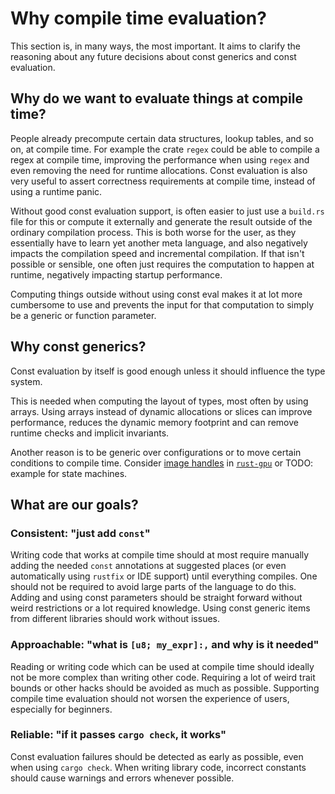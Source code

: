# Why compile time evaluation?

This section is, in many ways, the most important. It aims to clarify the reasoning about any future decisions about const generics and const evaluation.

## Why do we want to evaluate things at compile time?

People already precompute certain data structures, lookup tables, and so on, at compile time.
For example the crate `regex` could be able to compile a regex at compile time,
improving the performance when using `regex` and even removing the need for runtime allocations.
Const evaluation is also very useful to assert correctness requirements at compile time, instead
of using a runtime panic.

Without good const evaluation support, is often easier to just use a `build.rs` file for this or compute it externally and generate the result outside of the ordinary compilation process. This is both worse for the user, as they essentially have to learn yet another
meta language, and also negatively impacts the compilation speed and incremental compilation. If that isn't possible or sensible, one often just requires the computation to happen at runtime, negatively impacting startup performance.

Computing things outside without using const eval makes it at lot more cumbersome to use and
prevents the input for that computation to simply be a generic or function parameter.

## Why const generics?

Const evaluation by itself is good enough unless it should influence the type system. 

This is needed when computing the layout of types, most often by using arrays.
Using arrays instead of dynamic allocations or slices can improve performance, reduces the dynamic memory footprint
and can remove runtime checks and implicit invariants.

Another reason is to be generic over configurations or to move certain conditions to compile time. Consider [image handles](https://github.com/EmbarkStudios/rust-gpu/blob/1431c18b9db70feafc64e5096a64e5fefffbed18/crates/spirv-std/src/image.rs#L31) in [`rust-gpu`](https://github.com/EmbarkStudios/rust-gpu) or TODO: example for state machines.

## What are our goals?

### Consistent: "just add `const`"

Writing code that works at compile time should at most require manually adding the needed `const` annotations at suggested places (or even automatically using `rustfix` or IDE support)
until everything compiles. One should not be required to avoid large parts of the language to do this.
Adding and using const parameters should be straight forward without weird restrictions or a lot required knowledge.
Using const generic items from different libraries should work without issues.

### Approachable: "what is `[u8; my_expr]:,` and why is it needed"

Reading or writing code which can be used at compile time should ideally not be more complex
than writing other code. Requiring a lot of weird trait bounds or other hacks should be avoided as much as possible.
Supporting compile time evaluation should not worsen the experience of users, especially for beginners.

### Reliable: "if it passes `cargo check`, it works"

Const evaluation failures should be detected as early as possible, even when using `cargo check`. When writing library code, incorrect constants
should cause warnings and errors whenever possible.